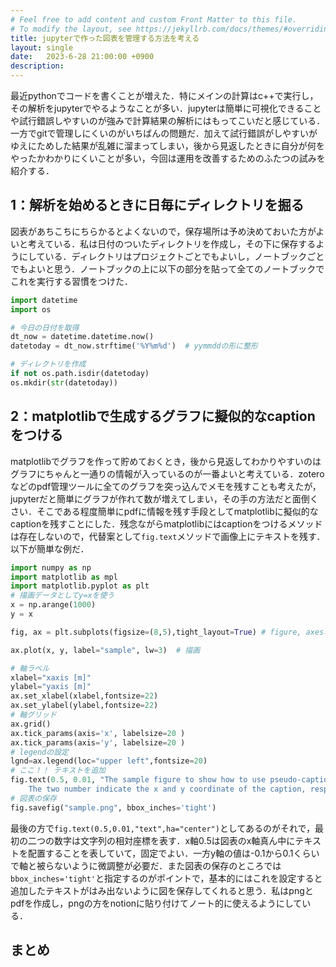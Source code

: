 ```yaml
---
# Feel free to add content and custom Front Matter to this file.
# To modify the layout, see https://jekyllrb.com/docs/themes/#overriding-theme-defaults
title: jupyterで作った図表を管理する方法を考える
layout: single
date:   2023-6-28 21:00:00 +0900
description: 
---
```


最近pythonでコードを書くことが増えた．特にメインの計算はc++で実行し，その解析をjupyterでやるようなことが多い．jupyterは簡単に可視化できることや試行錯誤しやすいのが強みで計算結果の解析にはもってこいだと感じている．一方でgitで管理しにくいのがいちばんの問題だ．加えて試行錯誤がしやすいがゆえにためした結果が乱雑に溜まってしまい，後から見返したときに自分が何をやったかわかりにくいことが多い，今回は運用を改善するためのふたつの試みを紹介する．


## 1：解析を始めるときに日毎にディレクトリを掘る

図表があちこちにちらかるとよくないので，保存場所は予め決めておいた方がよいと考えている．私は日付のついたディレクトリを作成し，その下に保存するようにしている．ディレクトリはプロジェクトごとでもよいし，ノートブックごとでもよいと思う．ノートブックの上に以下の部分を貼って全てのノートブックでこれを実行する習慣をつけた．

```python
import datetime
import os

# 今日の日付を取得
dt_now = datetime.datetime.now()
datetoday = dt_now.strftime('%Y%m%d')  # yymmddの形に整形

# ディレクトリを作成
if not os.path.isdir(datetoday)
os.mkdir(str(datetoday))
```

## 2：matplotlibで生成するグラフに擬似的なcaptionをつける

matplotlibでグラフを作って貯めておくとき，後から見返してわかりやすいのはグラフにちゃんと一通りの情報が入っているのが一番よいと考えている．zoteroなどのpdf管理ツールに全てのグラフを突っ込んでメモを残すことも考えたが，jupyterだと簡単にグラフが作れて数が増えてしまい，その手の方法だと面倒くさい．そこである程度簡単にpdfに情報を残す手段としてmatplotlibに擬似的なcaptionを残すことにした．残念ながらmatplotlibにはcaptionをつけるメソッドは存在しないので，代替案として`fig.text`メソッドで画像上にテキストを残す．以下が簡単な例だ．

```python
import numpy as np
import matplotlib as mpl
import matplotlib.pyplot as plt
# 描画データとしてy=xを使う
x = np.arange(1000)
y = x

fig, ax = plt.subplots(figsize=(8,5),tight_layout=True) # figure, axesオブジェクトを作成

ax.plot(x, y, label="sample", lw=3)  # 描画

# 軸ラベル
xlabel="xaxis [m]"
ylabel="yaxis [m]"
ax.set_xlabel(xlabel,fontsize=22)
ax.set_ylabel(ylabel,fontsize=22)
# 軸グリッド
ax.grid()
ax.tick_params(axis='x', labelsize=20 )
ax.tick_params(axis='y', labelsize=20 )
# legendの設定
lgnd=ax.legend(loc="upper left",fontsize=20)
# ここ！！ テキストを追加
fig.text(0.5, 0.01, "The sample figure to show how to use pseudo-caption in matplotlib figure. \n \
    The two number indicate the x and y coordinate of the caption, respectively.", ha='center')
# 図表の保存
fig.savefig("sample.png", bbox_inches='tight')
```

最後の方で`fig.text(0.5,0.01,"text",ha="center")`としてあるのがそれで，最初の二つの数字は文字列の相対座標を表す．x軸0.5は図表のx軸真ん中にテキストを配置することを表していて，固定でよい．一方y軸の値は-0.1から0.1くらいで軸と被らないように微調整が必要だ．また図表の保存のところでは`bbox_inches='tight'`と指定するのがポイントで，基本的にはこれを設定すると追加したテキストがはみ出ないように図を保存してくれると思う．私はpngとpdfを作成し，pngの方をnotionに貼り付けてノート的に使えるようにしている．

## まとめ


